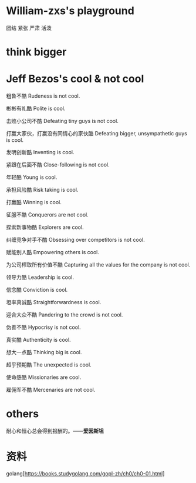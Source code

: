 # William-zxs's playground

团结 紧张 严肃 活泼

# think bigger

# Jeff Bezos's cool & not cool

粗鲁不酷 Rudeness is not cool.

彬彬有礼酷 Polite is cool.

击败小公司不酷 Defeating tiny guys is not cool.

打赢大家伙，打赢没有同情心的家伙酷 Defeating bigger, unsympathetic guys is cool.

发明创新酷 Inventing is cool.

紧跟在后面不酷 Close-following is not cool.

年轻酷 Young is cool.

承担风险酷 Risk taking is cool.

打赢酷 Winning is cool.

征服不酷 Conquerors are not cool.

探索新事物酷 Explorers are cool.

纠缠竞争对手不酷 Obsessing over competitors is not cool.

赋能别人酷 Empowering others is cool.

为公司榨取所有价值不酷 Capturing all the values for the company is not cool.

领导力酷 Leadership is cool.

信念酷 Conviction is cool.

坦率真诚酷 Straightforwardness is cool.

迎合大众不酷 Pandering to the crowd is not cool.

伪善不酷 Hypocrisy is not cool.

真实酷 Authenticity is cool.

想大一点酷 Thinking big is cool.

超乎预期酷 The unexpected is cool.

使命感酷 Missionaries are cool.

雇佣军不酷 Mercenaries are not cool.

# others

耐心和恒心总会得到报酬的。——**爱因斯坦**

# 资料
golang[https://books.studygolang.com/gopl-zh/ch0/ch0-01.html]
